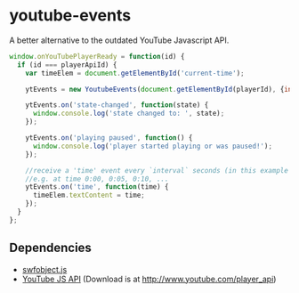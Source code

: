 youtube-events
==============

A better alternative to the outdated YouTube Javascript API.

```javascript
window.onYouTubePlayerReady = function(id) {
  if (id === playerApiId) {
    var timeElem = document.getElementById('current-time');

    ytEvents = new YoutubeEvents(document.getElementById(playerId), {interval: 5});

    ytEvents.on('state-changed', function(state) {
      window.console.log('state changed to: ', state);
    });

    ytEvents.on('playing paused', function() {
      window.console.log('player started playing or was paused!');
    });

    //receive a 'time' event every `interval` seconds (in this example 5s) the video has played
    //e.g. at time 0:00, 0:05, 0:10, ...
    ytEvents.on('time', function(time) {
      timeElem.textContent = time;
    });
  }
};
```

Dependencies
------------

- [swfobject.js](https://code.google.com/p/swfobject/)
- [YouTube JS API](https://developers.google.com/youtube/js_api_reference) (Download is at http://www.youtube.com/player_api)
